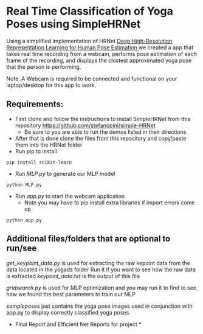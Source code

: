 # Real Time Classification of Yoga Poses using SimpleHRNet

Using a simplified implementation of HRNet [Deep High-Resolution Representation Learning for Human Pose Estimation
](https://arxiv.org/abs/1902.09212) we created a app that takes real time recording from a webcam, performs pose estimation of each frame of the recording, and displays the clostest approximated yoga pose that the person is performing. 

Note: A Webcam is required to be connected and functional on your laptop/desktop for this app to work.

## Requirements:
- First clone and follow the instructions to install SimpleHRNet from this repository https://github.com/stefanopini/simple-HRNet
  - Be sure to you are able to run the demos listed in their directions
- After that is done clone the files from this repository and copy/paste them into the HRNet folder
- Run pip to install
```
pip install scikit-learn
```
- Run *MLP.py* to generate our MLP model
 
```
python MLP.py
```
- Run *app.py* to start the webcam application
   - Note you may have to pip install extra libraries if import errors come up
```
python app.py
```

## Additional files/folders that are optional to run/see
*get_keypoint_data.py* is used for extracting the raw kepoint data from the data located in the yogads folder
Run it if you want to see how the raw data is extracted
*keypoint_data.txt* is the output of this file

*gridsearch.py* is used for MLP optimization and you may run it to find to see how we found the best parameters to train our MLP

*sampleposes* just contains the yoga pose images used in conjunction with app.py to display correctly classified yoga poses

* Final Report and Efficient Net Reports for project * 

